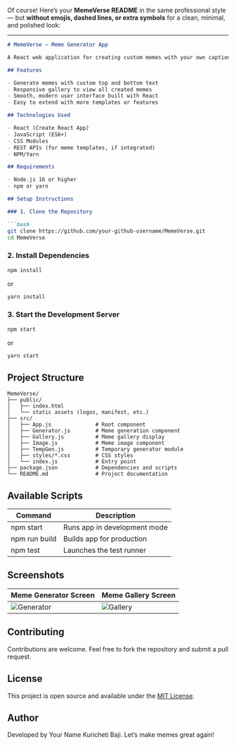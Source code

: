 Of course! Here’s your **MemeVerse README** in the same professional style — but **without emojis, dashed lines, or extra symbols** for a clean, minimal, and polished look:

---

````markdown
# MemeVerse — Meme Generator App

A React web application for creating custom memes with your own captions and viewing them in a dynamic gallery. Generate memes in seconds, browse your creations, and share the laughter.

## Features

- Generate memes with custom top and bottom text
- Responsive gallery to view all created memes
- Smooth, modern user interface built with React
- Easy to extend with more templates or features

## Technologies Used

- React (Create React App)
- JavaScript (ES6+)
- CSS Modules
- REST APIs (for meme templates, if integrated)
- NPM/Yarn

## Requirements

- Node.js 16 or higher
- npm or yarn

## Setup Instructions

### 1. Clone the Repository

```bash
git clone https://github.com/your-github-username/MemeVerse.git
cd MemeVerse
````

### 2. Install Dependencies

```bash
npm install
```

or

```bash
yarn install
```

### 3. Start the Development Server

```bash
npm start
```

or

```bash
yarn start
```

## Project Structure

```
MemeVerse/
├── public/
│   ├── index.html
│   └── static assets (logos, manifest, etc.)
├── src/
│   ├── App.js              # Root component
│   ├── Generator.js        # Meme generation component
│   ├── Gallery.js          # Meme gallery display
│   ├── Image.js            # Meme image component
│   ├── TempGen.js          # Temporary generator module
│   ├── styles/*.css        # CSS styles
│   └── index.js            # Entry point
├── package.json            # Dependencies and scripts
└── README.md               # Project documentation
```

## Available Scripts

| Command       | Description                  |
| ------------- | ---------------------------- |
| npm start     | Runs app in development mode |
| npm run build | Builds app for production    |
| npm test      | Launches the test runner     |

## Screenshots

<!-- Optional: Add your screenshots here -->

| Meme Generator Screen                                                                      | Meme Gallery Screen                                                                    |
| ------------------------------------------------------------------------------------------ | -------------------------------------------------------------------------------------- |
| ![Generator](https://user-images.githubusercontent.com/your-github-username/generator.png) | ![Gallery](https://user-images.githubusercontent.com/your-github-username/gallery.png) |

## Contributing

Contributions are welcome. Feel free to fork the repository and submit a pull request.

## License

This project is open source and available under the [MIT License](LICENSE).

## Author

Developed by Your Name Kuricheti Baji. Let’s make memes great again!

